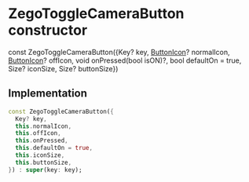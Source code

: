 


# ZegoToggleCameraButton constructor






const
ZegoToggleCameraButton({Key? key, [ButtonIcon](../../zego_uikit_prebuilt_live_audio_room/ButtonIcon-class.md)? normalIcon, [ButtonIcon](../../zego_uikit_prebuilt_live_audio_room/ButtonIcon-class.md)? offIcon, void onPressed(bool isON)?, bool defaultOn = true, Size? iconSize, Size? buttonSize})





## Implementation

```dart
const ZegoToggleCameraButton({
  Key? key,
  this.normalIcon,
  this.offIcon,
  this.onPressed,
  this.defaultOn = true,
  this.iconSize,
  this.buttonSize,
}) : super(key: key);
```







